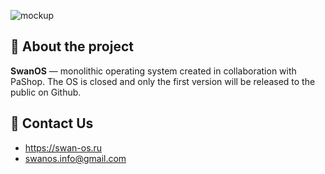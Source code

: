 ![mockup](https://user-images.githubusercontent.com/93409280/188922054-920111d6-33c7-47fa-be67-7e7f82cd88fe.png)

## 🚀 About the project
**SwanOS** — monolithic operating system created in collaboration with PaShop.
The OS is closed and only the first version will be released to the public on Github.

## 📱 Contact Us
- https://swan-os.ru
- swanos.info@gmail.com
